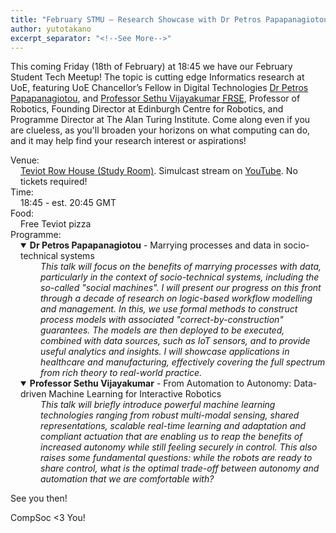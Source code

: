 ```yaml
---
title: "February STMU — Research Showcase with Dr Petros Papapanagiotou and Prof Sethu Vijayakumar"
author: yutotakano
excerpt_separator: "<!--See More-->"
---
```


<p>This coming Friday (<time datetime="2022-02-18 18:45Z">18th of February</time>) at 18:45 we have our February Student Tech Meetup! The topic is cutting edge Informatics research at UoE, featuring UoE Chancellor’s Fellow in Digital Technologies <a href="https://homepages.inf.ed.ac.uk/ppapapan/">Dr Petros Papapanagiotou</a>, and <a href="https://homepages.inf.ed.ac.uk/svijayak/">Professor Sethu Vijayakumar <abbr title="Fellowship of the Royal Society of Edinburgh">FRSE</abbr></a>, Professor of Robotics, Founding Director at Edinburgh Centre for Robotics, and Programme Director at The Alan Turing Institute. Come along even if you are clueless, as you'll broaden your horizons on what computing can do, and it may help find your research interest or aspirations!</p>
<dl><!--The following dt/dd are on one line to make the automatically generated excerpt (meta-description tag) cleaner-->
    <dt>Venue:</dt> <dd style="margin-left: 1rem"><a href="https://www.google.com/maps/place/Teviot+Row+House/@55.9450239,-3.1890559,18.61z/data=!4m9!1m2!2m1!1sTeviot+study+room!3m5!1s0x4887c7849d6aa7c9:0xddf6a9cb45ba732a!8m2!3d55.9450989!4d-3.1886356!15sChFUZXZpb3Qgc3R1ZHkgcm9vbVoTIhF0ZXZpb3Qgc3R1ZHkgcm9vbZIBDXN0dWRlbnRfdW5pb26aASRDaGREU1VoTk1HOW5TMFZKUTBGblNVTlJOM0JMTFd0blJSQUI?hl=en">Teviot Row House (Study Room)</a>. Simulcast stream on <a href="https://www.youtube.com/channel/UCOEMTnIKR29AnSVVdLQZg3Q" title="Click to go to the CompSoc YouTube channel">YouTube</a>. No tickets required!</dd>
    <dt>Time:</dt> <dd style="margin-left: 1rem">18:45 - est. 20:45 GMT</dd>
    <dt>Food:</dt> <dd style="margin-left: 1rem">Free Teviot pizza</dd>
    <dt>Programme:</dt>
    <!--See More-->
    <dd style="margin-left: 1rem">
        <details open>
            <summary><b>Dr Petros Papapanagiotou</b> - Marrying processes and data in socio-technical systems</summary>
            <quote style="font-style: italic; display: block; padding-left: 2rem">
                This talk will focus on the benefits of marrying processes with data, particularly in the context of socio-technical systems, including the so-called "social machines". I will present our progress on this front through a decade of research on logic-based workflow modelling and management. In this, we use formal methods to construct process models with associated "correct-by-construction" guarantees. The models are then deployed to be executed, combined with data sources, such as IoT sensors, and to provide useful analytics and insights. I will showcase applications in healthcare and manufacturing, effectively covering the full spectrum from rich theory to real-world practice.
            </quote>
        </details>
        <details open>
            <summary><b>Professor Sethu Vijayakumar</b> - From Automation to Autonomy: Data-driven Machine Learning for Interactive Robotics</summary>
            <quote style="font-style: italic; display: block; padding-left: 2rem">
                This talk will briefly introduce powerful machine learning technologies ranging from robust multi-modal sensing, shared representations, scalable real-time learning and adaptation and compliant actuation that are enabling us to reap the benefits of increased autonomy while still feeling securely in control. This also raises some fundamental questions: while the robots are ready to share control, what is the optimal trade-off between autonomy and automation that we are comfortable with?
            </quote>
        </details>
    </dd>
</dl>

<p>See you then!</p>

<p>CompSoc &lt;3 You!</p>
